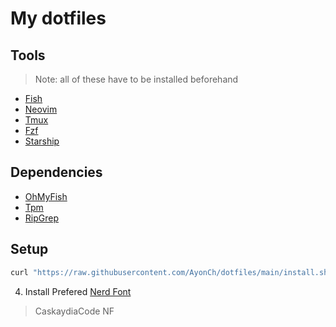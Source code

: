 # My dotfiles

## Tools

> Note: all of these have to be installed beforehand

- [Fish](https://fishshell.com/)
- [Neovim](https://neovim.io)
- [Tmux](https://github.com/tmux/tmux)
- [Fzf](https://github.com/junegunn/fzf)
- [Starship](https://starship.rs/)

## Dependencies

- [OhMyFish](https://github.com/oh-my-fish/oh-my-fish)
- [Tpm](https://github.com/tmux-plugins/tpm)
- [RipGrep](https://github.com/BurntSushi/ripgrep)

## Setup

```bash
curl "https://raw.githubusercontent.com/AyonCh/dotfiles/main/install.sh" | bash
```

4. Install Prefered [Nerd Font](https://www.nerdfonts.com/)

> CaskaydiaCode NF
